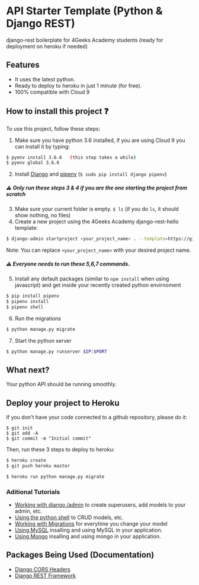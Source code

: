 # API Starter Template (Python & Django REST)

django-rest boilerplate for 4Geeks Academy students (ready for deployment on heroku if needed)

## Features

- It uses the latest python.
- Ready to deploy to heroku in just 1 minute (for free).
- 100% compatible with Cloud 9

## How to install this project :question:

To use this project, follow these steps:

1. Make sure you have python 3.6 installed, if you are using Cloud 9 you can install it by typing:
```sh
$ pyenv install 3.6.6   (this step takes a while)
$ pyenv global 3.6.6
```
2. Install [Django](https://www.djangoproject.com/) and [pipenv](https://pipenv.readthedocs.io/en/latest/) (`$ sudo pip install django pipenv`)

##### :warning: Only run these steps 3 & 4 if you are the one starting the project from scratch

3. Make sure your current folder is empty. `$ ls` (if you do `ls`, it should show nothing, no files)
4. Create a new project using the 4Geeks Academy django-rest-hello template:
```sh
$ django-admin startproject <your_project_name> . --template=https://github.com/4GeeksAcademy/django-rest-hello/archive/master.zip --name=Procfile
```
Note: You can replace ``<your_project_name>`` with your desired project name.

##### :warning: Everyone needs to run these 5,6,7 commands.

5. Install any default packages (similar to `npm install` when using javascript) and get inside your recently created python envirnoment
```sh
$ pip install pipenv 
$ pipenv install
$ pipenv shell
```

6. Run the migrations
```sh
$ python manage.py migrate
```

7. Start the python server
```sh
$ python manage.py runserver $IP:$PORT
```

## What next?

Your python API should be running smoothly.


## Deploy your project to Heroku
If you don't have your code connected to a github repository, please do it:
```
$ git init
$ git add -A
$ git commit -m "Initial commit"
```
Then, run these 3 steps to deploy to heroku:
```sh
$ heroku create
$ git push heroku master

$ heroku run python manage.py migrate
```

### Aditional Tutorials
- [Working with django /admin](https://github.com/4GeeksAcademy/django-rest-hello/blob/master/docs/ADMIN.md) to create superusers, add models to your admin, etc.
- [Using the python shell](https://github.com/4GeeksAcademy/django-rest-hello/blob/master/docs/DATABASE_API.md) to CRUD models, etc.
- [Working with Migrations](https://github.com/4GeeksAcademy/django-rest-hello/blob/master/docs/MIGRATIONS.md) for everytime you change your model
- [Using MySQL](https://github.com/4GeeksAcademy/django-rest-hello/blob/master/docs/MYSQL.md) insalling and using MySQL in your application.
- [Using Mongo](https://github.com/4GeeksAcademy/django-rest-hello/blob/master/docs/MONGO.md) insalling and using mongo in your application.

## Packages Being Used (Documentation)
- [Django CORS Headers](https://github.com/ottoyiu/django-cors-headers)
- [Django REST Framework](https://github.com/encode/django-rest-framework)
